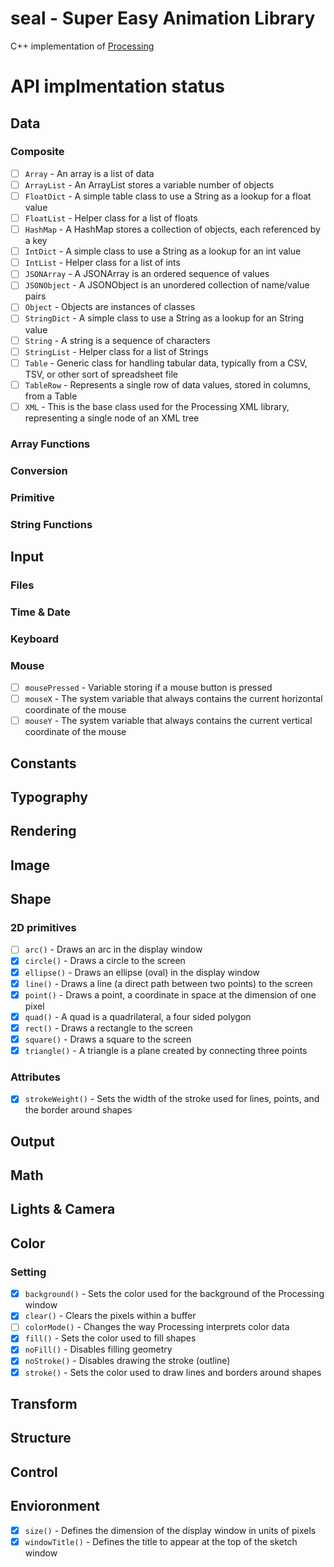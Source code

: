 # seal - Super Easy Animation Library
C++ implementation of [Processing](https://processing.org/)

# API implmentation status

## Data
### Composite
- [ ] `Array` - An array is a list of data
- [ ] `ArrayList` - An ArrayList stores a variable number of objects
- [ ] `FloatDict` - A simple table class to use a String as a lookup for a float value
- [ ] `FloatList` - Helper class for a list of floats
- [ ] `HashMap` - A HashMap stores a collection of objects, each referenced by a key
- [ ] `IntDict` - A simple class to use a String as a lookup for an int value
- [ ] `IntList` - Helper class for a list of ints
- [ ] `JSONArray` - A JSONArray is an ordered sequence of values
- [ ] `JSONObject` - A JSONObject is an unordered collection of name/value pairs
- [ ] `Object` - Objects are instances of classes
- [ ] `StringDict` - A simple class to use a String as a lookup for an String value
- [ ] `String` - A string is a sequence of characters
- [ ] `StringList` - Helper class for a list of Strings
- [ ] `Table` - Generic class for handling tabular data, typically from a CSV, TSV, or other sort of spreadsheet file
- [ ] `TableRow` - Represents a single row of data values, stored in columns, from a Table
- [ ] `XML` - This is the base class used for the Processing XML library, representing a single node of an XML tree
### Array Functions
### Conversion
### Primitive
###  String Functions

## Input
### Files
### Time & Date
### Keyboard
### Mouse
- [ ] `mousePressed` - Variable storing if a mouse button is pressed
- [ ] `mouseX` - The system variable that always contains the current horizontal coordinate of the mouse
- [ ] `mouseY` - The system variable that always contains the current vertical coordinate of the mouse

## Constants

## Typography

## Rendering

## Image

## Shape
### 2D primitives
- [ ] `arc()` - Draws an arc in the display window
- [x] `circle()` - Draws a circle to the screen
- [x] `ellipse()` - Draws an ellipse (oval) in the display window
- [x] `line()` - Draws a line (a direct path between two points) to the screen
- [x] `point()` - Draws a point, a coordinate in space at the dimension of one pixel
- [x] `quad()` - A quad is a quadrilateral, a four sided polygon
- [x] `rect()` - Draws a rectangle to the screen
- [x] `square()` - Draws a square to the screen
- [x] `triangle()` - A triangle is a plane created by connecting three points
### Attributes
- [x] `strokeWeight()` - Sets the width of the stroke used for lines, points, and the border around shapes

## Output

## Math

## Lights & Camera

## Color
### Setting
- [x] `background()` - Sets the color used for the background of the Processing window
- [x] `clear()` - Clears the pixels within a buffer
- [ ] `colorMode()` - Changes the way Processing interprets color data
- [x] `fill()` - Sets the color used to fill shapes
- [x] `noFill()` - Disables filling geometry
- [x] `noStroke()` - Disables drawing the stroke (outline)
- [x] `stroke()` - Sets the color used to draw lines and borders around shapes

## Transform

## Structure

## Control

## Envioronment
- [x] `size()` - Defines the dimension of the display window in units of pixels
- [x] `windowTitle()` - Defines the title to appear at the top of the sketch window
